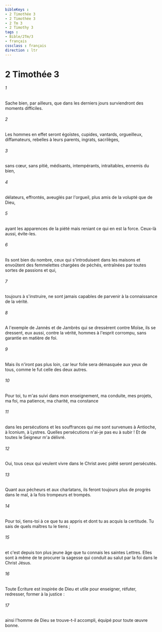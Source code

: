 ```yaml
---
bibleKeys : 
- 2 Timothée 3
- 2 Timothée 3
- 2 Tm 3
- 2 Timothy 3
tags : 
- Bible/2Tm/3
- français
cssclass : français
direction : ltr
---
```


# 2 Timothée 3

###### 1
Sache bien, par ailleurs, que dans les derniers jours surviendront des moments difficiles. 
###### 2
Les hommes en effet seront égoïstes, cupides, vantards, orgueilleux, diffamateurs, rebelles à leurs parents, ingrats, sacrilèges, 
###### 3
sans cœur, sans pitié, médisants, intempérants, intraitables, ennemis du bien, 
###### 4
délateurs, effrontés, aveuglés par l'orgueil, plus amis de la volupté que de Dieu, 
###### 5
ayant les apparences de la piété mais reniant ce qui en est la force. Ceux-là aussi, évite-les. 
###### 6
Ils sont bien du nombre, ceux qui s'introduisent dans les maisons et envoûtent des femmelettes chargées de péchés, entraînées par toutes sortes de passions et qui, 
###### 7
toujours à s'instruire, ne sont jamais capables de parvenir à la connaissance de la vérité. 
###### 8
A l'exemple de Jannès et de Jambrès qui se dressèrent contre Moïse, ils se dressent, eux aussi, contre la vérité, hommes à l'esprit corrompu, sans garantie en matière de foi. 
###### 9
Mais ils n'iront pas plus loin, car leur folie sera démasquée aux yeux de tous, comme le fut celle des deux autres. 
###### 10
Pour toi, tu m'as suivi dans mon enseignement, ma conduite, mes projets, ma foi, ma patience, ma charité, ma constance 
###### 11
dans les persécutions et les souffrances qui me sont survenues à Antioche, à Iconium, à Lystres. Quelles persécutions n'ai-je pas eu à subir ! Et de toutes le Seigneur m'a délivré. 
###### 12
Oui, tous ceux qui veulent vivre dans le Christ avec piété seront persécutés. 
###### 13
Quant aux pécheurs et aux charlatans, ils feront toujours plus de progrès dans le mal, à la fois trompeurs et trompés. 
###### 14
Pour toi, tiens-toi à ce que tu as appris et dont tu as acquis la certitude. Tu sais de quels maîtres tu le tiens ; 
###### 15
et c'est depuis ton plus jeune âge que tu connais les saintes Lettres. Elles sont à même de te procurer la sagesse qui conduit au salut par la foi dans le Christ Jésus. 
###### 16
Toute Écriture est inspirée de Dieu et utile pour enseigner, réfuter, redresser, former à la justice : 
###### 17
ainsi l'homme de Dieu se trouve-t-il accompli, équipé pour toute œuvre bonne. 
